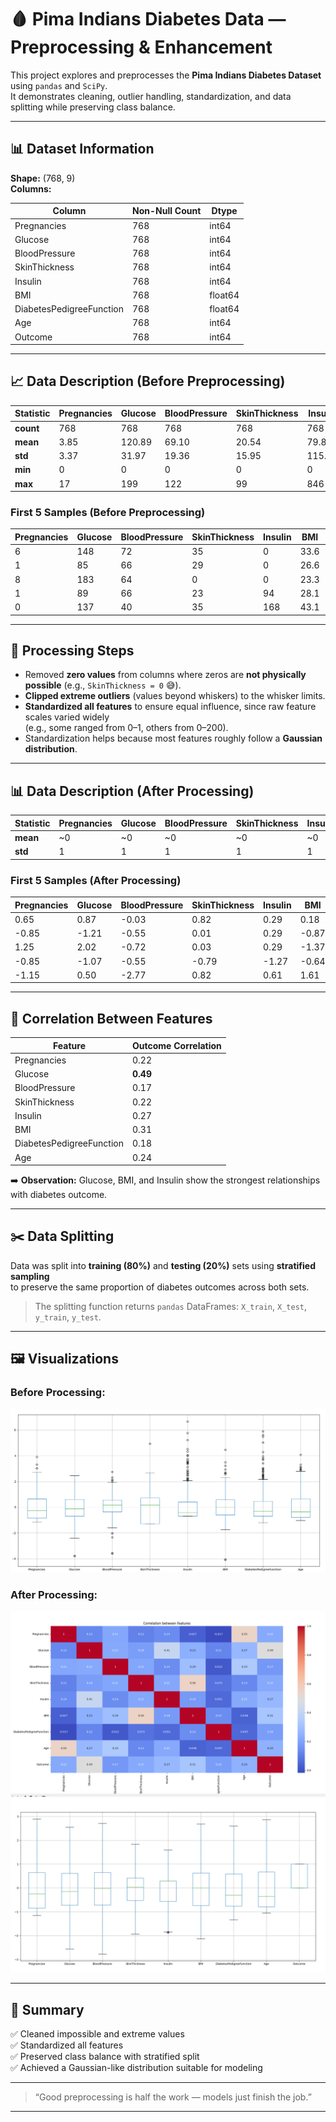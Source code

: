 # 🩸 Pima Indians Diabetes Data — Preprocessing & Enhancement

This project explores and preprocesses the **Pima Indians Diabetes Dataset** using `pandas` and `SciPy`.  
It demonstrates cleaning, outlier handling, standardization, and data splitting while preserving class balance.

---

## 📊 Dataset Information

**Shape:** (768, 9)  
**Columns:**

| Column | Non-Null Count | Dtype |
|---------|----------------|-------|
| Pregnancies | 768 | int64 |
| Glucose | 768 | int64 |
| BloodPressure | 768 | int64 |
| SkinThickness | 768 | int64 |
| Insulin | 768 | int64 |
| BMI | 768 | float64 |
| DiabetesPedigreeFunction | 768 | float64 |
| Age | 768 | int64 |
| Outcome | 768 | int64 |

---

## 📈 Data Description (Before Preprocessing)

| Statistic | Pregnancies | Glucose | BloodPressure | SkinThickness | Insulin | BMI | DiabetesPedigreeFunction | Age | Outcome |
|------------|-------------|----------|----------------|----------------|----------|------|----------------------------|------|----------|
| **count** | 768 | 768 | 768 | 768 | 768 | 768 | 768 | 768 | 768 |
| **mean** | 3.85 | 120.89 | 69.10 | 20.54 | 79.80 | 31.99 | 0.47 | 33.24 | 0.35 |
| **std** | 3.37 | 31.97 | 19.36 | 15.95 | 115.24 | 7.88 | 0.33 | 11.76 | 0.48 |
| **min** | 0 | 0 | 0 | 0 | 0 | 0 | 0.078 | 21 | 0 |
| **max** | 17 | 199 | 122 | 99 | 846 | 67.1 | 2.42 | 81 | 1 |

### First 5 Samples (Before Preprocessing)

| Pregnancies | Glucose | BloodPressure | SkinThickness | Insulin | BMI | DiabetesPedigreeFunction | Age | Outcome |
|-------------|----------|----------------|----------------|----------|------|----------------------------|------|----------|
| 6 | 148 | 72 | 35 | 0 | 33.6 | 0.627 | 50 | 1 |
| 1 | 85 | 66 | 29 | 0 | 26.6 | 0.351 | 31 | 0 |
| 8 | 183 | 64 | 0 | 0 | 23.3 | 0.672 | 32 | 1 |
| 1 | 89 | 66 | 23 | 94 | 28.1 | 0.167 | 21 | 0 |
| 0 | 137 | 40 | 35 | 168 | 43.1 | 2.288 | 33 | 1 |

---

## 🧼 Processing Steps

- Removed **zero values** from columns where zeros are **not physically possible** (e.g., `SkinThickness = 0` 😅).  
- **Clipped extreme outliers** (values beyond whiskers) to the whisker limits.  
- **Standardized all features** to ensure equal influence, since raw feature scales varied widely  
  (e.g., some ranged from 0–1, others from 0–200).  
- Standardization helps because most features roughly follow a **Gaussian distribution**.

---

## 📊 Data Description (After Processing)

| Statistic | Pregnancies | Glucose | BloodPressure | SkinThickness | Insulin | BMI | DiabetesPedigreeFunction | Age | Outcome |
|------------|-------------|----------|----------------|----------------|----------|------|----------------------------|------|----------|
| **mean** | ~0 | ~0 | ~0 | ~0 | ~0 | ~0 | ~0 | ~0 | 0.35 |
| **std** | 1 | 1 | 1 | 1 | 1 | 1 | 1 | 1 | 0.48 |

### First 5 Samples (After Processing)

| Pregnancies | Glucose | BloodPressure | SkinThickness | Insulin | BMI | DiabetesPedigreeFunction | Age | Outcome |
|-------------|----------|----------------|----------------|----------|------|----------------------------|------|----------|
| 0.65 | 0.87 | -0.03 | 0.82 | 0.29 | 0.18 | 0.59 | 1.45 | 1 |
| -0.85 | -1.21 | -0.55 | 0.01 | 0.29 | -0.87 | -0.38 | -0.19 | 0 |
| 1.25 | 2.02 | -0.72 | 0.03 | 0.29 | -1.37 | 0.75 | -0.10 | 1 |
| -0.85 | -1.07 | -0.55 | -0.79 | -1.27 | -0.64 | -1.02 | -1.05 | 0 |
| -1.15 | 0.50 | -2.77 | 0.82 | 0.61 | 1.61 | 2.60 | -0.02 | 1 |

---

## 🔗 Correlation Between Features

| Feature | Outcome Correlation |
|----------|--------------------|
| Pregnancies | 0.22 |
| Glucose | **0.49** |
| BloodPressure | 0.17 |
| SkinThickness | 0.22 |
| Insulin | 0.27 |
| BMI | 0.31 |
| DiabetesPedigreeFunction | 0.18 |
| Age | 0.24 |

➡️ **Observation:** Glucose, BMI, and Insulin show the strongest relationships with diabetes outcome.

---

## ✂️ Data Splitting

Data was split into **training (80%)** and **testing (20%)** sets using **stratified sampling**  
to preserve the same proportion of diabetes outcomes across both sets.

> The splitting function returns `pandas` DataFrames: `X_train`, `X_test`, `y_train`, `y_test`.

---

## 🖼️ Visualizations

### Before Processing:
![Data Distribution](data_before_prepro.PNG)

### After Processing:
![Correlation Heatmap](correlation.PNG)  
![Data Distribution After Processing](data_after_processing.PNG)

---

## 🧩 Summary

✅ Cleaned impossible and extreme values  
✅ Standardized all features  
✅ Preserved class balance with stratified split  
✅ Achieved a Gaussian-like distribution suitable for modeling  

---

> “Good preprocessing is half the work — models just finish the job.”

---

